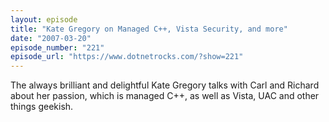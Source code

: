 ```yaml
---
layout: episode
title: "Kate Gregory on Managed C++, Vista Security, and more"
date: "2007-03-20"
episode_number: "221"
episode_url: "https://www.dotnetrocks.com/?show=221"
---
```


The always brilliant and delightful Kate Gregory talks with Carl and Richard about her passion, which is managed C++, as well as Vista, UAC and other things geekish.
